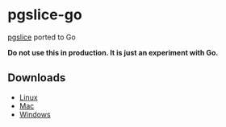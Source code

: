 # pgslice-go

[pgslice](https://github.com/ankane/pgslice) ported to Go

**Do not use this in production. It is just an experiment with Go.**

## Downloads

- [Linux](https://github.com/ankane/pgslice-go/releases/download/v0.1.0/pgslice_0.1.0_Linux_x86_64.tar.gz)
- [Mac](https://github.com/ankane/pgslice-go/releases/download/v0.1.0/pgslice_0.1.0_Darwin_x86_64.tar.gz)
- [Windows](https://github.com/ankane/pgslice-go/releases/download/v0.1.0/pgslice_0.1.0_Windows_x86_64.tar.gz)
